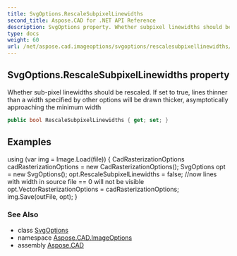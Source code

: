 ```yaml
---
title: SvgOptions.RescaleSubpixelLinewidths
second_title: Aspose.CAD for .NET API Reference
description: SvgOptions property. Whether subpixel linewidths should be rescaled. If set to true lines thinner than a width specified by other options will be drawn thicker asymptotically approaching the minimum width
type: docs
weight: 60
url: /net/aspose.cad.imageoptions/svgoptions/rescalesubpixellinewidths/
---
```

## SvgOptions.RescaleSubpixelLinewidths property

Whether sub-pixel linewidths should be rescaled. If set to true, lines thinner than a width specified by other options will be drawn thicker, asymptotically approaching the minimum width

```csharp
public bool RescaleSubpixelLinewidths { get; set; }
```

## Examples

using (var img = Image.Load(file)) { CadRasterizationOptions cadRasterizationOptions = new CadRasterizationOptions(); SvgOptions opt = new SvgOptions(); opt.RescaleSubpixelLinewidths = false; //now lines with width in source file == 0 will not be visible opt.VectorRasterizationOptions = cadRasterizationOptions; img.Save(outFile, opt); }

### See Also

* class [SvgOptions](../)
* namespace [Aspose.CAD.ImageOptions](../../../aspose.cad.imageoptions/)
* assembly [Aspose.CAD](../../../)


